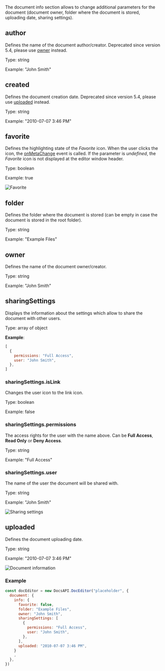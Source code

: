 The document info section allows to change additional parameters for the document (document owner, folder where the document is stored, uploading date, sharing settings).

## author

Defines the name of the document author/creator. Deprecated since version 5.4, please use [owner](#owner) instead.

Type: string

Example: "John Smith"


## created

Defines the document creation date. Deprecated since version 5.4, please use [uploaded](#uploaded) instead.

Type: string

Example: "2010-07-07 3:46 PM"


## favorite

Defines the highlighting state of the *Favorite* icon. When the user clicks the icon, the [onMetaChange](../../Events/index.md#onmetachange) event is called. If the parameter is *undefined*, the *Favorite* icon is not displayed at the editor window header.

Type: boolean

Example: true

![Favorite](/assets/images/editor/favorite.png)


## folder

Defines the folder where the document is stored (can be empty in case the document is stored in the root folder).

Type: string

Example: "Example Files"


## owner

Defines the name of the document owner/creator.

Type: string

Example: "John Smith"


## sharingSettings

Displays the information about the settings which allow to share the document with other users.

Type: array of object

**Example**:

``` javascript
[
  {
    permissions: "Full Access",
    user: "John Smith",
  },
]
```


### sharingSettings.isLink

Changes the user icon to the link icon.

Type: boolean

Example: false


### sharingSettings.permissions

The access rights for the user with the name above. Can be **Full Access**, **Read Only** or **Deny Access**.

Type: string

Example: "Full Access"


### sharingSettings.user

The name of the user the document will be shared with.

Type: string

Example: "John Smith"

![Sharing settings](/assets/images/editor/sharing_settings.png) 


## uploaded

Defines the document uploading date.

Type: string

Example: "2010-07-07 3:46 PM"

![Document information](/assets/images/editor/info.png)

### Example

``` javascript
const docEditor = new DocsAPI.DocEditor("placeholder", {
  document: {
    info: {
      favorite: false,
      folder: "Example Files",
      owner: "John Smith",
      sharingSettings: [
        {
          permissions: "Full Access",
          user: "John Smith",
        },
      ],
      uploaded: "2010-07-07 3:46 PM",
    }
    ,
  },
})
```
